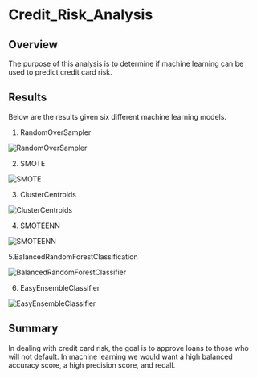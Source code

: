 # Credit_Risk_Analysis

## Overview
The purpose of this analysis is to determine if machine learning can be used to predict credit card risk.

## Results
Below are the results given six different machine learning models.

1. RandomOverSampler

![RandomOverSampler](https://user-images.githubusercontent.com/90434010/150690671-084a38f6-9af6-4f1c-9bcc-e72634fc57b1.PNG)

2. SMOTE

![SMOTE](https://user-images.githubusercontent.com/90434010/150690674-b6214779-da54-47b4-bb55-01c2797f1033.PNG)

3. ClusterCentroids

![ClusterCentroids](https://user-images.githubusercontent.com/90434010/150690677-d1717803-48bd-4046-abb8-4a38f6296de1.PNG)

4. SMOTEENN

![SMOTEENN](https://user-images.githubusercontent.com/90434010/150690681-8355474a-c966-4319-a942-9529de2461ee.PNG)

5.BalancedRandomForestClassification

![BalancedRandomForestClassifier](https://user-images.githubusercontent.com/90434010/150690684-2837af51-6686-4879-af03-d573eba7876c.PNG)

6. EasyEnsembleClassifier

![EasyEnsembleClassifier](https://user-images.githubusercontent.com/90434010/150690686-9bd2e66e-1cee-4fa2-bc56-1fd7dff71c28.PNG)


## Summary
In dealing with credit card risk, the goal is to approve loans to those who will not default. In machine learning we would want a high balanced accuracy score, a high precision score, and recall.
